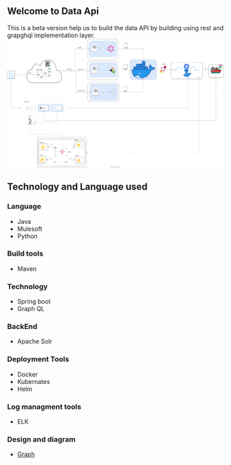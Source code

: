 ## Welcome to Data Api 
This is a beta version help us to build the data API by building using rest and grapghql implementation layer. 
<img src="Design-Overview.svg" alt="Alt Text" style="fill: red; width: 1500px; height: 300px;" />
## Technology and Language used

### Language 
* Java
* Mulesoft
* Python
  
### Build tools
* Maven

### Technology
* Spring boot
* Graph QL

### BackEnd
* Apache Solr

### Deployment Tools
* Docker
* Kubernates
* Helm

### Log managment tools
* ELK
  
### Design and diagram
* [Graph](/diagram.md)
